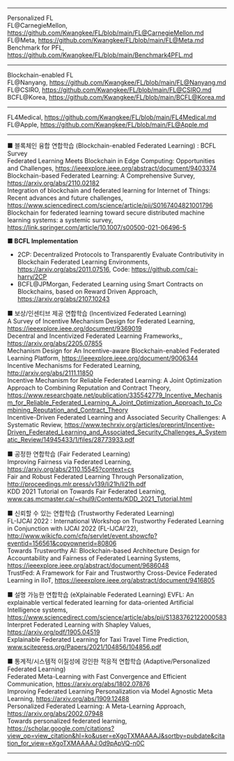 ***
Personalized FL  
FL@CarnegieMellon, https://github.com/Kwangkee/FL/blob/main/FL@CarnegieMellon.md  
FL@Meta, https://github.com/Kwangkee/FL/blob/main/FL@Meta.md  
Benchmark for PFL, https://github.com/Kwangkee/FL/blob/main/Benchmark4PFL.md  

***
Blockchain-enabled FL  
FL@Nanyang, https://github.com/Kwangkee/FL/blob/main/FL@Nanyang.md  
FL@CSIRO, https://github.com/Kwangkee/FL/blob/main/FL@CSIRO.md  
BCFL@Korea, https://github.com/Kwangkee/FL/blob/main/BCFL@Korea.md  

***
FL4Medical, https://github.com/Kwangkee/FL/blob/main/FL4Medical.md  
FL@Apple, https://github.com/Kwangkee/FL/blob/main/FL@Apple.md  

***

■ 블록체인 융합 연합학습 (Blockchain-enabled Federated Learning) : BCFL Survey   
Federated Learning Meets Blockchain in Edge Computing: Opportunities and Challenges, https://ieeexplore.ieee.org/abstract/document/9403374   
Blockchain-based Federated Learning: A Comprehensive Survey, https://arxiv.org/abs/2110.02182  
Integration of blockchain and federated learning for Internet of Things: Recent advances and future challenges, https://www.sciencedirect.com/science/article/pii/S0167404821001796  
Blockchain for federated learning toward secure distributed machine learning systems: a systemic survey, https://link.springer.com/article/10.1007/s00500-021-06496-5  

**■ BCFL Implementation**  
- 2CP: Decentralized Protocols to Transparently Evaluate Contributivity in Blockchain Federated Learning Environments, https://arxiv.org/abs/2011.07516, Code: https://github.com/cai-harry/2CP 
- BCFL@JPMorgan, Federated Learning using Smart Contracts on Blockchains, based on Reward Driven Approach, https://arxiv.org/abs/2107.10243  

■ 보상/인센티브 제공 연합학습 (Incentivized Federated Learning)  
A Survey of Incentive Mechanism Design for Federated Learning, https://ieeexplore.ieee.org/document/9369019  
Decentral and Incentivized Federated Learning Frameworks,, https://arxiv.org/abs/2205.07855  
Mechanism Design for An Incentive-aware Blockchain-enabled Federated Learning Platform, https://ieeexplore.ieee.org/document/9006344  
Incentive Mechanisms for Federated Learning, http://arxiv.org/abs/2111.11850  
Incentive Mechanism for Reliable Federated Learning: A Joint Optimization Approach to Combining Reputation and Contract Theory, https://www.researchgate.net/publication/335542779_Incentive_Mechanism_for_Reliable_Federated_Learning_A_Joint_Optimization_Approach_to_Combining_Reputation_and_Contract_Theory  
Incentive-Driven Federated Learning and Associated Security Challenges: A Systematic Review, https://www.techrxiv.org/articles/preprint/Incentive-Driven_Federated_Learning_and_Associated_Security_Challenges_A_Systematic_Review/14945433/1/files/28773933.pdf  

■ 공정한 연합학습 (Fair Federated Learning)  
Improving Fairness via Federated Learning, https://arxiv.org/abs/2110.15545?context=cs     
Fair and Robust Federated Learning Through Personalization, http://proceedings.mlr.press/v139/li21h/li21h.pdf   
KDD 2021 Tutorial on Towards Fair Federated Learning, www.cas.mcmaster.ca/~chul9/Contents/KDD_2021_Tutorial.html   

■ 신뢰할 수 있는 연합학습 (Trustworthy Federated Learning)  
FL-IJCAI 2022 : International Workshop on Trustworthy Federated Learning in Conjunction with IJCAI 2022 (FL-IJCAI'22), http://www.wikicfp.com/cfp/servlet/event.showcfp?eventid=156561&copyownerid=80806   
Towards Trustworthy AI: Blockchain-based Architecture Design for Accountability and Fairness of Federated Learning Systems, https://ieeexplore.ieee.org/abstract/document/9686048   
TrustFed: A Framework for Fair and Trustworthy Cross-Device Federated Learning in IIoT, https://ieeexplore.ieee.org/abstract/document/9416805   

■ 설명 가능한 연합학습 (eXplainable Federated Learning)
EVFL: An explainable vertical federated learning for data-oriented Artificial Intelligence systems, https://www.sciencedirect.com/science/article/abs/pii/S1383762122000583   
Interpret Federated Learning with Shapley Values, https://arxiv.org/pdf/1905.04519  
Explainable Federated Learning for Taxi Travel Time Prediction, www.scitepress.org/Papers/2021/104856/104856.pdf  

■ 통계적/시스템적 이질성에 강인한 적응적 연합학습 (Adaptive/Personalized Federated Learning)  
Federated Meta-Learning with Fast Convergence and Efficient Communication, https://arxiv.org/abs/1802.07876   
Improving Federated Learning Personalization via Model Agnostic Meta Learning, https://arxiv.org/abs/1909.12488   
Personalized Federated Learning: A Meta-Learning Approach, https://arxiv.org/abs/2002.07948  
Towards personalized federated learning, https://scholar.google.com/citations?view_op=view_citation&hl=ko&user=eXgoTXMAAAAJ&sortby=pubdate&citation_for_view=eXgoTXMAAAAJ:0d9pApVQ-n0C  

***
